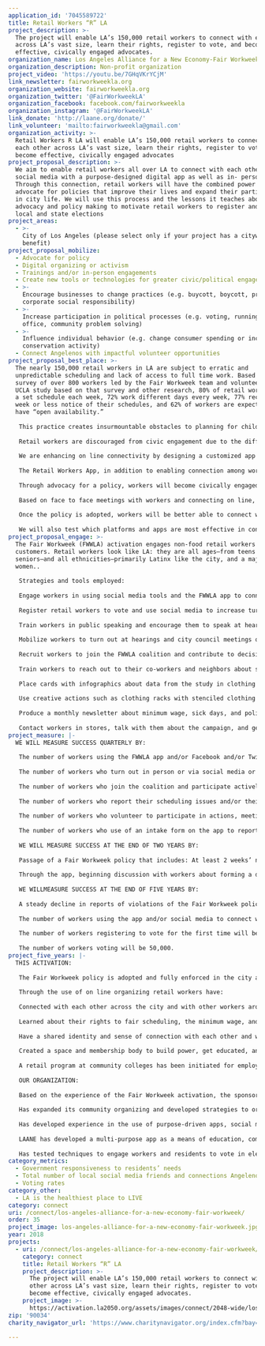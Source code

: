 ```yaml
---
application_id: '7045589722'
title: Retail Workers “R” LA
project_description: >-
  The project will enable LA’s 150,000 retail workers to connect with each other
  across LA’s vast size, learn their rights, register to vote, and become
  effective, civically engaged advocates.
organization_name: Los Angeles Alliance for a New Economy-Fair Workweek
organization_description: Non-profit organization
project_video: 'https://youtu.be/7GHqVKrYCjM'
link_newsletter: fairworkweekla.org
organization_website: fairworkweekla.org
organization_twitter: '@FairWorkweekLA'
organization_facebook: facebook.com/fairworkweekla
organization_instagram: '@FairWorkweekLA'
link_donate: 'http://laane.org/donate/'
link_volunteer: 'mailto:fairworkweekla@gmail.com'
organization_activity: >-
  Retail Workers R LA will enable LA’s 150,000 retail workers to connect with
  each other across LA’s vast size, learn their rights, register to vote, and
  become effective, civically engaged advocates
project_proposal_description: >-
  We aim to enable retail workers all over LA to connect with each other using
  social media with a purpose-designed digital app as well as in- person events.
  Through this connection, retail workers will have the combined power to
  advocate for policies that improve their lives and expand their participation
  in city life. We will use this process and the lessons it teaches about power,
  advocacy and policy making to motivate retail workers to register and vote in
  local and state elections
project_areas:
  - >-
    City of Los Angeles (please select only if your project has a citywide
    benefit)
project_proposal_mobilize:
  - Advocate for policy
  - Digital organizing or activism
  - Trainings and/or in-person engagements
  - Create new tools or technologies for greater civic/political engagement
  - >-
    Encourage businesses to change practices (e.g. buycott, boycott, promote
    corporate social responsibility)
  - >-
    Increase participation in political processes (e.g. voting, running for
    office, community problem solving)
  - >-
    Influence individual behavior (e.g. change consumer spending or increase
    conservation activity)
  - Connect Angelenos with impactful volunteer opportunities
project_proposal_best_place: >-
  The nearly 150,000 retail workers in LA are subject to erratic and
  unpredictable scheduling and lack of access to full time work. Based on a
  survey of over 800 workers led by the Fair Workweek team and volunteers, and a
  UCLA study based on that survey and other research, 80% of retail workers lack
  a set schedule each week, 72% work different days every week, 77% receive one
  week or less notice of their schedules, and 62% of workers are expected to
  have “open availability.”
   
   This practice creates insurmountable obstacles to planning for childcare, attending classes, obtaining a second job, or being active in their communities. To overcome this problem, workers need to connect with each other and advocate for themselves.
   
   Retail workers are discouraged from civic engagement due to the difficulty of connecting with each other in a city the size of LA. Through use of social media including Facebook and Twitter, we will enable workers to connect on line from Sylmar to Wilmington.
   
   We are enhancing on line connectivity by designing a customized app accessible to all retail workers in the city through which they can learn about their rights, enforcement of wage and hour rules, and the problems they share with other workers.
   
   The Retail Workers App, in addition to enabling connection among workers, will ask workers to enter their work schedules so that the Fair Workweek team can collect data and determine if those schedules violate any rules. They will be able to share their problems and, by connecting with each other, become activated to work on solutions by joining the campaign to win a policy that will regulate scheduling practices. Retail workers can also engage with each other to share strategies to manage their lives and join together to advocate for a better city and job quality. 
   
   Through advocacy for a policy, workers will become civically engaged and can learn how to push the city government to be responsive to their needs. This will provide an opening to promote voter registration and turnout.
   
   Based on face to face meetings with workers and connecting on line, we can identify potential leaders who will be trained in leadership skills and can volunteer to take leadership roles in the campaign.
   
   Once the policy is adopted, workers will be better able to connect with each other through scheduled meetings and events and to participate more actively in civic life. Their lives will be fuller as they are able to spend more time with their children, attend school, and other activities that require having a predictable schedule.
   
   We will also test which platforms and apps are most effective in connecting and activating workers.
project_proposal_engage: >-
  The Fair Workweek (FWWLA) activation engages non-food retail workers and
  customers. Retail workers look like LA: they are all ages—from teens to
  seniors—and all ethnicities—primarily Latinx like the city, and a majority are
  women.. 
   
   Strategies and tools employed:
   
   Engage workers in using social media tools and the FWWLA app to connect with each other across the city. Use Twitter and “we are retail”—a private national Facebook group for retail workers—to promote actions, inform workers and build solidarity. 
   
   Register retail workers to vote and use social media to increase turnout.
   
   Train workers in public speaking and encourage them to speak at hearings, press conferences, and meetings.
   
   Mobilize workers to turn out at hearings and city council meetings or to send emails and social media messages to decision-makers.
   
   Recruit workers to join the FWWLA coalition and contribute to decision making.
   
   Train workers to reach out to their co-workers and neighbors about scheduling issues.
   
   Place cards with infographics about data from the study in clothing and shoes at stores to inform workers and customers about scheduling issues. 
   
   Use creative actions such as clothing racks with stenciled clothing bearing messages about scheduling data.
   
   Produce a monthly newsletter about minimum wage, sick days, and policies elsewhere and telling personal stories. 
   
   Contact workers in stores, talk with them about the campaign, and get contact info so they can be included in online outreach
project_measure: |-
  WE WILL MEASURE SUCCESS QUARTERLY BY:
   
   The number of workers using the FWWLA app and/or Facebook and/or Twitter to connect.
   
   The number of workers who turn out in person or via social media or email to make their views known at hearings, press conferences, council meetings, and other events.
   
   The number of workers who join the coalition and participate actively.
   
   The number of workers who report their scheduling issues and/or their personal stories via social media or email.
   
   The number of workers who volunteer to participate in actions, meetings and events.
   
   The number of workers who use of an intake form on the app to report violations of labor laws. 
   
   WE WILL MEASURE SUCCESS AT THE END OF TWO YEARS BY:
   
   Passage of a Fair Workweek policy that includes: At least 2 weeks’ notice of schedules, no on-call scheduling, no “clopenings,” penalty for changing schedules at the last minute, and giving current employees opportunities for increased hours before hiring new part-time workers.
   
   Through the app, beginning discussion with workers about forming a dues-paying membership organization. 
   
   WE WILLMEASURE SUCCESS AT THE END OF FIVE YEARS BY:
   
   A steady decline in reports of violations of the Fair Workweek policy to 10/year. 
   
   The number of workers using the app and/or social media to connect will be 20,000.
   
   The number of workers registering to vote for the first time will be 5,000.
   
   The number of workers voting will be 50,000.
project_five_years: |-
  THIS ACTIVATION:
   
   The Fair Workweek policy is adopted and fully enforced in the city and, given the number and size of California cities that have similar policies, a statewide policy has been adopted.
   
   Through the use of on line organizing retail workers have:
   
   Connected with each other across the city and with other workers around the country.
   
   Learned about their rights to fair scheduling, the minimum wage, and sick days and know what to do when their rights are violated and are protected by a retail workers’ bill of rights.
   
   Have a shared identity and sense of connection with each other and with other retail workers around the country
   
   Created a space and membership body to build power, get educated, and get activated for themselves and other workers.
   
   A retail program at community colleges has been initiated for employed and potential workers to learn, get trained and move up in the retail industry. 
   
   OUR ORGANIZATION:
   
   Based on the experience of the Fair Workweek activation, the sponsoring organization, LAANE:
   
   Has expanded its community organizing and developed strategies to organize workers outside of unions.
   
   Has developed experience in the use of purpose-driven apps, social media, and creative tactics to engage workers and community members.
   
   LAANE has developed a multi-purpose app as a means of education, communication and connection within campaigns.
   
   Has tested techniques to engage workers and residents to vote in elections
category_metrics:
  - Government responsiveness to residents’ needs
  - Total number of local social media friends and connections Angelenos have
  - Voting rates
category_other:
  - LA is the healthiest place to LIVE
category: connect
uri: /connect/los-angeles-alliance-for-a-new-economy-fair-workweek/
order: 35
project_image: los-angeles-alliance-for-a-new-economy-fair-workweek.jpg
year: 2018
projects:
  - uri: /connect/los-angeles-alliance-for-a-new-economy-fair-workweek/
    category: connect
    title: Retail Workers “R” LA
    project_description: >-
      The project will enable LA’s 150,000 retail workers to connect with each
      other across LA’s vast size, learn their rights, register to vote, and
      become effective, civically engaged advocates.
    project_image: >-
      https://activation.la2050.org/assets/images/connect/2048-wide/los-angeles-alliance-for-a-new-economy-fair-workweek.jpg
zip: '90034'
charity_navigator_url: 'https://www.charitynavigator.org/index.cfm?bay=search.profile&ein=954459427'

---
```

